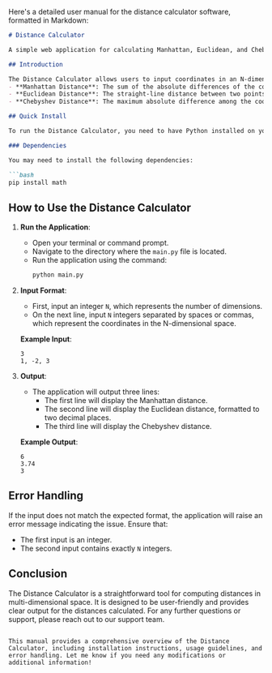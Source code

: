 Here's a detailed user manual for the distance calculator software, formatted in Markdown:

```markdown
# Distance Calculator

A simple web application for calculating Manhattan, Euclidean, and Chebyshev distances in N-dimensional space.

## Introduction

The Distance Calculator allows users to input coordinates in an N-dimensional space and computes three types of distances:
- **Manhattan Distance**: The sum of the absolute differences of the coordinates.
- **Euclidean Distance**: The straight-line distance between two points in Euclidean space.
- **Chebyshev Distance**: The maximum absolute difference among the coordinates.

## Quick Install

To run the Distance Calculator, you need to have Python installed on your machine. You can download Python from [python.org](https://www.python.org/downloads/).

### Dependencies

You may need to install the following dependencies:

```bash
pip install math
```

## How to Use the Distance Calculator

1. **Run the Application**:
   - Open your terminal or command prompt.
   - Navigate to the directory where the `main.py` file is located.
   - Run the application using the command:
     ```bash
     python main.py
     ```

2. **Input Format**:
   - First, input an integer `N`, which represents the number of dimensions.
   - On the next line, input `N` integers separated by spaces or commas, which represent the coordinates in the N-dimensional space.

   **Example Input**:
   ```
   3
   1, -2, 3
   ```

3. **Output**:
   - The application will output three lines:
     - The first line will display the Manhattan distance.
     - The second line will display the Euclidean distance, formatted to two decimal places.
     - The third line will display the Chebyshev distance.

   **Example Output**:
   ```
   6
   3.74
   3
   ```

## Error Handling

If the input does not match the expected format, the application will raise an error message indicating the issue. Ensure that:
- The first input is an integer.
- The second input contains exactly `N` integers.

## Conclusion

The Distance Calculator is a straightforward tool for computing distances in multi-dimensional space. It is designed to be user-friendly and provides clear output for the distances calculated. For any further questions or support, please reach out to our support team.

```

This manual provides a comprehensive overview of the Distance Calculator, including installation instructions, usage guidelines, and error handling. Let me know if you need any modifications or additional information!